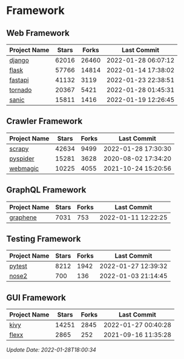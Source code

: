 # Framework

## Web Framework
| Project Name | Stars | Forks | Last Commit |
| ------------ | ----- | ----- | ----------- |
| [django](https://github.com/django/django) | 62016 | 26460 | 2022-01-28 06:07:12 |
| [flask](https://github.com/pallets/flask) | 57766 | 14814 | 2022-01-14 17:38:02 |
| [fastapi](https://github.com/tiangolo/fastapi) | 41132 | 3119 | 2022-01-23 22:38:51 |
| [tornado](https://github.com/tornadoweb/tornado) | 20367 | 5421 | 2022-01-28 01:45:31 |
| [sanic](https://github.com/sanic-org/sanic) | 15811 | 1416 | 2022-01-19 12:26:45 |

## Crawler Framework
| Project Name | Stars | Forks | Last Commit |
| ------------ | ----- | ----- | ----------- |
| [scrapy](https://github.com/scrapy/scrapy) | 42634 | 9499 | 2022-01-28 17:30:30 |
| [pyspider](https://github.com/binux/pyspider) | 15281 | 3628 | 2020-08-02 17:34:20 |
| [webmagic](https://github.com/code4craft/webmagic) | 10225 | 4055 | 2021-10-24 15:20:56 |

## GraphQL Framework
| Project Name | Stars | Forks | Last Commit |
| ------------ | ----- | ----- | ----------- |
| [graphene](https://github.com/graphql-python/graphene) | 7031 | 753 | 2022-01-11 12:22:25 |

## Testing Framework
| Project Name | Stars | Forks | Last Commit |
| ------------ | ----- | ----- | ----------- |
| [pytest](https://github.com/pytest-dev/pytest) | 8212 | 1942 | 2022-01-27 12:39:32 |
| [nose2](https://github.com/nose-devs/nose2) | 700 | 136 | 2022-01-03 21:14:45 |

## GUI Framework
| Project Name | Stars | Forks | Last Commit |
| ------------ | ----- | ----- | ----------- |
| [kivy](https://github.com/kivy/kivy) | 14251 | 2845 | 2022-01-27 00:40:28 |
| [flexx](https://github.com/flexxui/flexx) | 2865 | 252 | 2021-09-16 11:35:28 |

*Update Date: 2022-01-28T18:00:34*